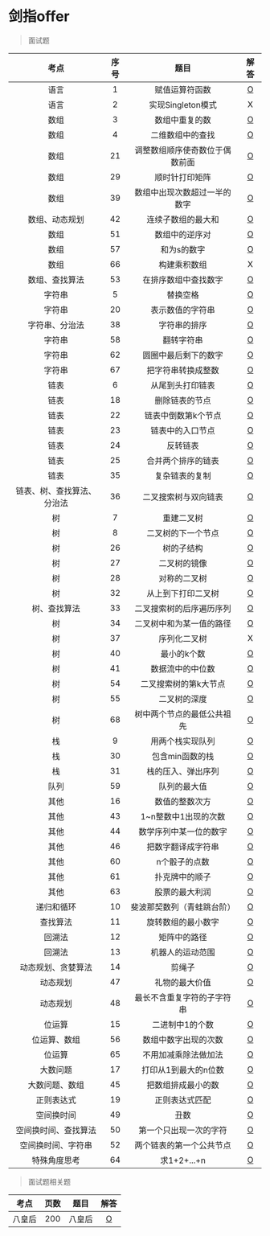 # 剑指offer

> 面试题

| 考点 | 序号 | 题目 | 解答 |
|:---:|:---:|:---:|:---:|
| 语言 | 1 | 赋值运算符函数 | [O](剑指offer/1-赋值运算符函数.md) |
| 语言 | 2 | 实现Singleton模式 | X |
| 数组 | 3 | 数组中重复的数 | [O](剑指offer/3-数组中重复的数字.md) |
| 数组 | 4 | 二维数组中的查找 | [O](剑指offer/4-二维数组中的查找.md) |
| 数组 | 21 | 调整数组顺序使奇数位于偶数前面 | [O](剑指offer/21-调整数组顺序使奇数位于偶数前面.md) |
| 数组 | 29 | 顺时针打印矩阵 | [O](剑指offer/29-顺时针打印矩阵.md) |
| 数组 | 39 | 数组中出现次数超过一半的数字 | [O](剑指offer/39-数组中出现次数超过一半的数字.md) |
| 数组、动态规划 | 42 | 连续子数组的最大和 | [O](剑指offer/42-连续子数组的最大和.md) |
| 数组 | 51 | 数组中的逆序对 | [O](剑指offer/51-数组中的逆序对.md) |
| 数组 | 57 | 和为s的数字 | [O](剑指offer/57-和为s的数字.md) |
| 数组 | 66 | 构建乘积数组 | X |
| 数组、查找算法 | 53 | 在排序数组中查找数字 | [O](剑指offer/53-在排序数组中查找数字.md) |
| 字符串 | 5 | 替换空格 | [O](剑指offer/5-替换空格.md) |
| 字符串 | 20 | 表示数值的字符串 | [O](剑指offer/20-表示数值的字符串.md) |
| 字符串、分治法 | 38 | 字符串的排序 | [O](剑指offer/38-字符串的排序.md) |
| 字符串 | 58 | 翻转字符串 | [O](剑指offer/58-翻转字符串.md) |
| 字符串 | 62 | 圆圈中最后剩下的数字 | [O](剑指offer/62-圆圈中最后剩下的数字.md) |
| 字符串 | 67 | 把字符串转换成整数 | [O](剑指offer/67-把字符串转换成整数.md) |
| 链表 | 6 | 从尾到头打印链表 | [O](剑指offer/6-从尾到头打印链表.md) |
| 链表 | 18 | 删除链表的节点 | [O](剑指offer/18-删除链表的节点.md) |
| 链表 | 22 | 链表中倒数第k个节点 | [O](剑指offer/22-链表中倒数第k个节点.md) |
| 链表 | 23 | 链表中的入口节点 | [O](剑指offer/23-链表中的入口节点.md) |
| 链表 | 24 | 反转链表 | [O](剑指offer/24-反转链表.md) |
| 链表 | 25 | 合并两个排序的链表 | [O](剑指offer/25-合并两个排序的链表.md) |
| 链表 | 35 | 复杂链表的复制 | [O](剑指offer/35-复杂链表的复制.md) |
| 链表、树、查找算法、分治法 | 36 | 二叉搜索树与双向链表 | [O](剑指offer/36-二叉搜索树与双向链表.md) |
| 树 | 7 | 重建二叉树 | [O](剑指offer/7-重建二叉树.md) |
| 树 | 8 | 二叉树的下一个节点 | [O](剑指offer/8-二叉树的下一个节点.md) |
| 树 | 26 | 树的子结构 | [O](剑指offer/26-树的子结构.md) |
| 树 | 27 | 二叉树的镜像 | [O](剑指offer/27-二叉树的镜像.md) |
| 树 | 28 | 对称的二叉树 | [O](剑指offer/28-对称的二叉树.md) |
| 树 | 32 | 从上到下打印二叉树 | [O](剑指offer/32-从上到下打印二叉树.md) |
| 树、查找算法 | 33 | 二叉搜索树的后序遍历序列 | [O](剑指offer/33-二叉搜索树的后序遍历序列.md) |
| 树 | 34 | 二叉树中和为某一值的路径 | [O](剑指offer/34-二叉树中和为某一值的路径.md) |
| 树 | 37 | 序列化二叉树 | X |
| 树 | 40 | 最小的k个数 | [O](剑指offer/40-最小的k个数.md) |
| 树 | 41 | 数据流中的中位数 | [O](剑指offer/41-数据流中的中位数.md) |
| 树 | 54 | 二叉搜索树的第k大节点 | [O](剑指offer/54-二叉搜索树的第k大节点.md) |
| 树 | 55 | 二叉树的深度 | [O](剑指offer/55-二叉树的深度.md) |
| 树 | 68 | 树中两个节点的最低公共祖先 | [O](剑指offer/68-树中两个节点的最低公共祖先.md) |
| 栈 | 9 | 用两个栈实现队列 | [O](剑指offer/9-用两个栈实现队列.md) |
| 栈 | 30 | 包含min函数的栈 | [O](剑指offer/30-包含min函数的栈.md) |
| 栈 | 31 | 栈的压入、弹出序列 | [O](剑指offer/31-栈的压入、弹出序列.md) |
| 队列 | 59 | 队列的最大值 | [O](剑指offer/59-队列的最大值.md) |
| 其他 | 16 | 数值的整数次方 | [O](剑指offer/16-数值的整数次方.md) |
| 其他 | 43 | 1~n整数中1出现的次数 | [O](剑指offer/43-1~n整数中1出现的次数.md) |
| 其他 | 44 | 数学序列中某一位的数字 | [O](剑指offer/44-数字序列中某一位的数字.md) |
| 其他 | 46 | 把数字翻译成字符串 | [O](剑指offer/46-把数字翻译成字符串.md) |
| 其他 | 60 | n个骰子的点数 | [O](剑指offer/60-n个骰子的点数.md) |
| 其他 | 61 | 扑克牌中的顺子 | [O](剑指offer/61-扑克牌中的顺子.md) |
| 其他 | 63 | 股票的最大利润 | [O](剑指offer/63-股票的最大利润.md) |
| 递归和循环 | 10 | 斐波那契数列（青蛙跳台阶） | [O](剑指offer/10-斐波那契数列（青蛙跳台阶）.md) |
| 查找算法 | 11 | 旋转数组的最小数字 | [O](剑指offer/11-旋转数组的最小数字.md) |
| 回溯法 | 12 | 矩阵中的路径 | [O](剑指offer/12-矩阵中的路径.md) |
| 回溯法 | 13 | 机器人的运动范围 | [O](剑指offer/13-机器人的运动范围.md) |
| 动态规划、贪婪算法 | 14 | 剪绳子 | [O](剑指offer/14-剪绳子.md) |
| 动态规划 | 47 | 礼物的最大价值 | [O](剑指offer/47-礼物的最大价值.md) |
| 动态规划 | 48 | 最长不含重复字符的子字符串 | [O](剑指offer/48-最长不含重复字符的子字符串.md) |
| 位运算 | 15 | 二进制中1的个数 | [O](剑指offer/15-二进制中1的个数.md) |
| 位运算、数组 | 56 | 数组中数字出现的次数 | [O](剑指offer/56-数组中数字出现的次数.md) |
| 位运算 | 65 | 不用加减乘除法做加法 | [O](剑指offer/65-不用加减乘除法做加法.md) |
| 大数问题 | 17 | 打印从1到最大的n位数 | [O](剑指offer/17-打印从1到最大的n位数.md) |
| 大数问题、数组 | 45 | 把数组排成最小的数 | [O](剑指offer/45-把数组排成最小的数.md) |
| 正则表达式 | 19 | 正则表达式匹配 | [O](剑指offer/19-正则表达式匹配.md) |
| 空间换时间 | 49 | 丑数 | [O](剑指offer/49-丑数.md) |
| 空间换时间、查找算法 | 50| 第一个只出现一次的字符 | [O](剑指offer/50-第一个只出现一次的字符.md) |
| 空间换时间、字符串 | 52 | 两个链表的第一个公共节点 | [O](剑指offer/52-两个链表的第一个公共节点.md) |
| 特殊角度思考 | 64 | 求1+2+...+n | [O](剑指offer/求1+2+...+n.md) |

> 面试题相关题

| 考点 | 页数 | 题目 | 解答 |
|:---:|:---:|:---:|:---:|
| 八皇后 | 200 | 八皇后 | [O](剑指offer/八皇后.md) |




